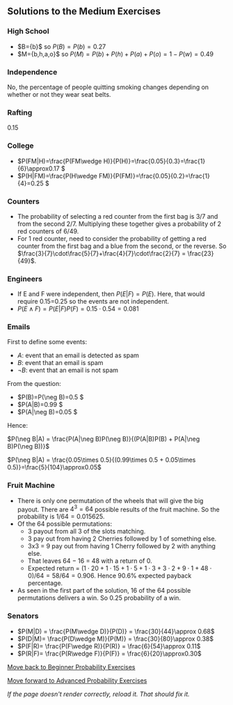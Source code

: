 ## Solutions to the Medium Exercises

### High School
- $B=\{b}$ so $P(B)=P(b)=0.27$
- $M=\{b,h,a,o}$ so $P(M) = P(b)+P(h)+P(a)+P(o)=1-P(w)=0.49$

### Independence
No, the percentage of people quitting smoking changes depending on whether or not they wear seat belts.

### Rafting
0.15

### College
- $P(FM|H)=\frac{P(FM\wedge H)}{P(H)}=\frac{0.05}{0.3}=\frac{1}{6}\approx0.17 $
- $P(H|FM)=\frac{P(H\wedge FM)}{P(FM)}=\frac{0.05}{0.2}=\frac{1}{4}=0.25 $

### Counters
- The probability of selecting a red counter from the first bag is 3/7 and from the second 2/7. Multiplying these together gives a probability of 2 red counters of 6/49.
- For 1 red counter, need to consider the probability of getting a red counter from the first bag and a blue from the second, or the reverse. So $\frac{3}{7}\cdot\frac{5}{7}+\frac{4}{7}\cdot\frac{2}{7} = \frac{23}{49}$.

### Engineers
- If E and F were independent, then $P(E|F)=P(E)$. Here, that would require 0.15=0.25  so the events are not independent.
- $P(E\wedge F)=P(E|F)P(F)=0.15\cdot 0.54=0.081$

### Emails
First to define some events:
- $A$: event that an email is detected as spam
- $B$: event that an email is spam
- $\neg B$: event that an email is not spam

From the question:
- $P(B)=P(\neg B)=0.5 $
- $P(A|B)=0.99 $
- $P(A|\neg B)=0.05 $

Hence:

$P(\neg B|A) = \frac{P(A|\neg B)P(\neg B)}{(P(A|B)P(B) + P(A|\neg B)P(\neg B))}$

$P(\neg B|A) = \frac{0.05\times 0.5}{(0.99\times 0.5 + 0.05\times 0.5)}=\frac{5}{104}\approx0.05$

### Fruit Machine
- There is only one permutation of the wheels that will give the big payout. There are $4^3 = 64$ possible results of the fruit machine. So the probability is $1/64 = 0.015625$.
- Of the 64 possible permutations:
  - 3 payout from all 3 of the slots matching.
  - 3 pay out from having 2 Cherries followed by 1 of something else.
  - 3x3 = 9 pay out from having 1 Cherry followed by 2 with anything else.
  - That leaves 64 − 16 = 48 with a return of 0.
  - Expected return = $(1\cdot20+1\cdot15+1\cdot5+1\cdot3+3\cdot2+9\cdot1+48\cdot0)/64=58/64=0.906$. Hence 90.6% expected payback percentage.
- As seen in the first part of the solution, 16 of the 64 possible permutations delivers a win. So 0.25 probability of a win.

### Senators
- $P(M|D) = \frac{P(M\wedge D)}{P(D)} = \frac{30}{44}\approx 0.68$
-	$P(D|M)= \frac{P(D\wedge M)}{P(M)} = \frac{30}{80}\approx 0.38$ 
- $P(F|R)= \frac{P(F\wedge R)}{P(R)} = \frac{6}{54}\approx 0.11$ 
- $P(R|F)= \frac{P(R\wedge F)}{P(F)} = \frac{6}{20}\approx0.30$ 

[Move back to Beginner Probability Exercises](https://github.com/UMdecisionsupport/DecisionSupport2023/blob/main/Probability/Beginner.md)

[Move forward to Advanced Probability Exercises](https://github.com/UMdecisionsupport/DecisionSupport2023/blob/main/Probability/Advanced.md)

*If the page doesn't render correctly, reload it. That should fix it.*
